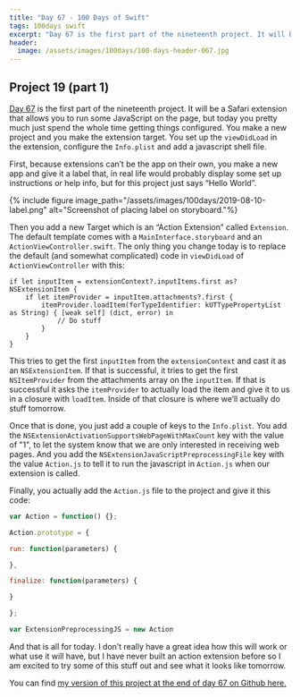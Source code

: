 ```yaml
---
title: "Day 67 - 100 Days of Swift"
tags: 100days swift
excerpt: "Day 67 is the first part of the nineteenth project. It will be a Safari extension that allows you to run some JavaScript on the page, but today you pretty much just spend the whole time getting things configured. You make a new project and you make the extension target. You set up the `viewDidLoad` in the extension, configure the `Info.plist` and add a javascript shell file."
header:
  image: /assets/images/100days/100-days-header-067.jpg
---
```

## Project 19 (part 1)
[Day 67](https://www.hackingwithswift.com/100/67) is the first part of the nineteenth project. It will be a Safari extension that allows you to run some JavaScript on the page, but today you pretty much just spend the whole time getting things configured. You make a new project and you make the extension target. You set up the `viewDidLoad` in the extension, configure the `Info.plist` and add a javascript shell file.

First, because extensions can’t be the app on their own, you make a new app and give it a label that, in real life would probably display some set up instructions or help info, but for this project just says “Hello World”.

{% include figure image_path="/assets/images/100days/2019-08-10-label.png" alt="Screenshot of placing label on storyboard."%}

Then you add a new Target which is an “Action Extension” called `Extension`. The default template comes with a `MainInterface.storyboard` and an `ActionViewController.swift`. The only thing you change today is to replace the default (and somewhat complicated) code in `viewDidLoad` of `ActionViewController` with this:
```
if let inputItem = extensionContext?.inputItems.first as? NSExtensionItem {
    if let itemProvider = inputItem.attachments?.first {
        itemProvider.loadItem(forTypeIdentifier: kUTTypePropertyList as String) { [weak self] (dict, error) in
            // Do stuff
        }
    }
}
```

 This tries to get the first `inputItem` from the `extensionContext` and cast it as an `NSExtensionItem`. If that is successful, it tries to get the first `NSItemProvider` from the attachments array on the `inputItem`. If that is successful it asks the `itemProvider` to actually load the item and give it to us in a closure with `loadItem`. Inside of that closure is where we’ll actually do stuff tomorrow.

Once that is done, you just add a couple of keys to the `Info.plist`. You add the `NSExtensionActivationSupportsWebPageWithMaxCount` key with the value of "1", to let the system know that we are only interested in receiving web pages. And you add the `NSExtensionJavaScriptPreprocessingFile` key with the value `Action.js` to tell it to run the javascript in `Action.js` when our extension is called.

Finally, you actually add the `Action.js` file to the project and give it this code:
```js
var Action = function() {};

Action.prototype = {

run: function(parameters) {

},

finalize: function(parameters) {

}

};

var ExtensionPreprocessingJS = new Action
```

And that is all for today. I don’t really have a great idea how this will work or what use it will have, but I have never built an action extension before so I am excited to try some of this stuff out and see what it looks like tomorrow.

You can find [my version of this project at the end of day 67 on Github here.](https://github.com/dillon-mce/100-days-swift-projects/tree/c1171b3525f302eb729a31cbadc4ce9fe99bf7f8/Project19)
